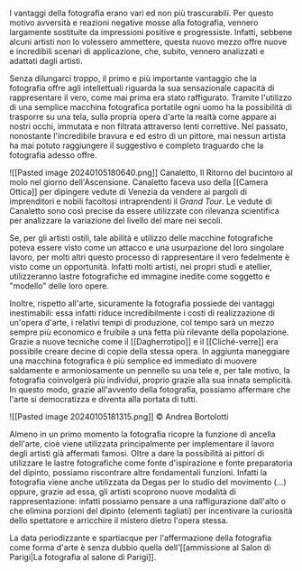 I vantaggi della fotografia erano vari ed non più trascurabili. Per questo motivo avversità e reazioni negative mosse alla fotografia, vennero largamente sostituite da impressioni positive e progressiste. Infatti, sebbene alcuni artisti non lo volessero ammettere, questa nuovo mezzo offre nuove e incredibili scenari di applicazione, che, subito, vennero analizzati e adattati dagli artisti.

Senza dilungarci troppo, il primo e più importante vantaggio che la fotografia offre agli intellettuali riguarda la sua sensazionale capacità di rappresentare il vero, come mai prima era stato raffigurato. Tramite l'utilizzo di una semplice macchina fotografica portatile ogni uomo ha la possibilità di trasporre su una tela, sulla propria opera d'arte la realtà come appare ai nostri occhi, immutata e non filtrata attraverso lenti correttive. Nel passato, nonostante l'incredibile bravura e ed estro di un pittore, mai nessun artista ha mai potuto raggiungere il suggestivo e completo traguardo che la fotografia adesso offre.

![[Pasted image 20240105180640.png]]
Canaletto, Il Ritorno del bucintoro al molo nel giorno dell'Ascensione. Canaletto faceva uso della [[Camera Ottica]] per dipingere vedute di Venezia da vendere ai pargoli di imprenditori e nobili facoltosi intraprendenti il *Grand Tour*. Le vedute di Canaletto sono così precise da essere utilizzate con rilevanza scientifica per analizzare la variazione del livello del mare nei secoli.


Se, per gli artisti ostili, tale abilità e utilizzo delle macchine fotografiche poteva essere visto come un attacco e una usurpazione del loro singolare lavoro, per molti altri questo processo di rappresentare il vero fedelmente è visto come un opportunità. Infatti molti artisti, nei propri studi e atellier, utilizzeranno lastre fotografiche ed immagine inedite come soggetto e "modello" delle loro opere. 

Inoltre, rispetto all'arte, sicuramente la fotografia possiede dei vantaggi inestimabili: essa infatti riduce incredibilmente i costi di realizzazione di un'opera d'arte, i relativi tempi di produzione, col tempo sarà un mezzo sempre più economico e fruibile a una fetta più rilevante della popolazione. Grazie a nuove tecniche come il [[Dagherrotipo]] e il [[Cliché-verre]] era possibile creare decine di copie della stessa opera. In aggiunta maneggiare una macchina fotografica è più semplice ed immediato di muovere saldamente e armoniosamente un pennello su una tele e, per tale motivo, la fotografia coinvolgerà più individui, proprio grazie alla sua innata semplicità.
In questo modo, grazie all'avvento della fotografia, possiamo affermare che l'arte si democratizza e diventa alla portata di tutti.

![[Pasted image 20240105181315.png]]
© Andrea Bortolotti

Almeno in un primo momento la fotografia ricopre la funzione di ancella dell'arte, cioè viene utilizzata principalmente per implementare il lavoro degli artisti già affermati famosi. Oltre a dare la possibilità ai pittori di utilizzare le lastre fotografiche come fonte d'ispirazione e fonte preparatoria del dipinto, possiamo riscontrare altre fondamentali funzioni. Infatti la fotografia viene anche utilizzata da Degas per lo studio del movimento (...) oppure, grazie ad essa, gli artisti scoprono nuove modalità di rappresentazione: infatti possiamo pensare a una raffigurazione dall'alto o che elimina porzioni del dipinto (elementi tagliati) per incentivare la curiosità dello spettatore e arricchire il mistero dietro l'opera stessa.

La data periodizzante e spartiacque per l'affermazione della fotografia come forma d'arte è senza dubbio quella dell'[[ammissione al Salon di Parigi|La fotografia al salone di Parigi]].